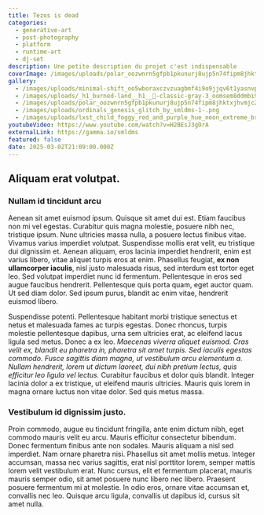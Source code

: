 ```yaml
---
title: Tezos is dead
categories:
  - generative-art
  - post-photography
  - platform
  - runtime-art
  - dj-set
description: Une petite description du projet c'est indispensable
coverImage: /images/uploads/polar_oozwnrn5gfpb1pkunurj8ujp5n74fipm8jhktxjhvmjc2g8sxfg.png
gallery:
  - /images/uploads/minimal-shift_oo5wboraxczvzuagbmf4i9o9jjqv6t1yasnvpjzpqyh3jcbcxjg.png
  - /images/uploads/_h1_burned-land__h1__🎨-classic-gray-3_oomsem8ddmbi9ksyd1ksrqzhxdwrrfwfrix59egvagxzdyka2rp.png
  - /images/uploads/polar_oozwnrn5gfpb1pkunurj8ujp5n74fipm8jhktxjhvmjc2g8sxfg.png
  - /images/uploads/ordinals_genesis_glitch_by_smldms-1-.png
  - /images/uploads/lxst_child_foggy_red_and_purple_hue_neon_extreme_brutalism_clou_0df11c47-adbd-405c-9bca-f17380d46565.png
youtubeVideo: https://www.youtube.com/watch?v=H2BEsJ3gOrA
externalLink: https://gamma.io/smldms
featured: false
date: 2025-03-02T21:09:00.000Z
---
```

## Aliquam erat volutpat.

### Nullam id tincidunt arcu

 Aenean sit amet euismod ipsum. Quisque sit amet dui est. Etiam faucibus non mi vel egestas. Curabitur quis magna molestie, posuere nibh nec, tristique ipsum. Nunc ultricies massa nulla, a posuere lectus finibus vitae. Vivamus varius imperdiet volutpat. Suspendisse mollis erat velit, eu tristique dui dignissim et. Aenean aliquam, eros lacinia imperdiet hendrerit, enim est varius libero, vitae aliquet turpis eros at enim. Phasellus feugiat, **ex non ullamcorper iaculis**, nisl justo malesuada risus, sed interdum est tortor eget leo. Sed volutpat imperdiet nunc id fermentum. Pellentesque in eros sed augue faucibus hendrerit. Pellentesque quis porta quam, eget auctor quam. Ut sed diam dolor. Sed ipsum purus, blandit ac enim vitae, hendrerit euismod libero.

Suspendisse potenti. Pellentesque habitant morbi tristique senectus et netus et malesuada fames ac turpis egestas. Donec rhoncus, turpis molestie pellentesque dapibus, urna sem ultricies erat, ac eleifend lacus ligula sed metus. Donec a ex leo. *Maecenas viverra aliquet euismod. Cras velit ex, blandit eu pharetra in, pharetra sit amet turpis. Sed iaculis egestas commodo. Fusce sagittis diam magna, ut vestibulum arcu elementum a. Nullam hendrerit, lorem ut dictum laoreet, dui nibh pretium lectus, quis efficitur leo ligula vel lectus.* Curabitur faucibus et dolor quis blandit. Integer lacinia dolor a ex tristique, ut eleifend mauris ultricies. Mauris quis lorem in magna ornare luctus non vitae dolor. Sed quis metus massa.

### Vestibulum id dignissim justo.

Proin commodo, augue eu tincidunt fringilla, ante enim dictum nibh, eget commodo mauris velit eu arcu. Mauris efficitur consectetur bibendum. Donec fermentum finibus ante non sodales. Mauris aliquam a nisl sed imperdiet. Nam ornare pharetra nisi. Phasellus sit amet mollis metus. Integer accumsan, massa nec varius sagittis, erat nisl porttitor lorem, semper mattis lorem velit vestibulum erat. Nunc cursus, elit et fermentum placerat, mauris mauris semper odio, sit amet posuere nunc libero nec libero. Praesent posuere fermentum mi at molestie. In odio eros, ornare vitae accumsan et, convallis nec leo. Quisque arcu ligula, convallis ut dapibus id, cursus sit amet nulla.
